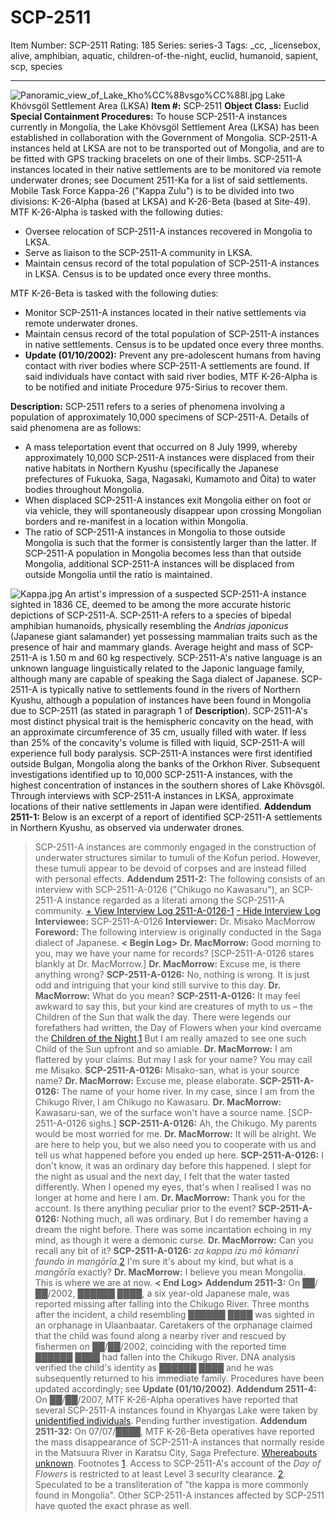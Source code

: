 # SCP-2511
Item Number: SCP-2511
Rating: 185
Series: series-3
Tags: _cc, _licensebox, alive, amphibian, aquatic, children-of-the-night, euclid, humanoid, sapient, scp, species

---

![Panoramic_view_of_Lake_Kho%CC%88vsgo%CC%88l.jpg](https://scp-wiki.wikidot.com/local--files/scp-2511/Panoramic_view_of_Lake_Kho%CC%88vsgo%CC%88l.jpg)
Lake Khövsgöl Settlement Area (LKSA)
**Item #:** SCP-2511
**Object Class:** Euclid
**Special Containment Procedures:** To house SCP-2511-A instances currently in Mongolia, the Lake Khövsgöl Settlement Area (LKSA) has been established in collaboration with the Government of Mongolia. SCP-2511-A instances held at LKSA are not to be transported out of Mongolia, and are to be fitted with GPS tracking bracelets on one of their limbs.
SCP-2511-A instances located in their native settlements are to be monitored via remote underwater drones; see Document 2511-Ka for a list of said settlements.
Mobile Task Force Kappa-26 ("Kappa Zulu") is to be divided into two divisions: K-26-Alpha (based at LKSA) and K-26-Beta (based at Site-49). MTF K-26-Alpha is tasked with the following duties:
  * Oversee relocation of SCP-2511-A instances recovered in Mongolia to LKSA.
  * Serve as liaison to the SCP-2511-A community in LKSA.
  * Maintain census record of the total population of SCP-2511-A instances in LKSA. Census is to be updated once every three months.

MTF K-26-Beta is tasked with the following duties:
  * Monitor SCP-2511-A instances located in their native settlements via remote underwater drones.
  * Maintain census record of the total population of SCP-2511-A instances in native settlements. Census is to be updated once every three months.
  * **Update (01/10/2002):** Prevent any pre-adolescent humans from having contact with river bodies where SCP-2511-A settlements are found. If said individuals have contact with said river bodies, MTF K-26-Alpha is to be notified and initiate Procedure 975-Sirius to recover them.

**Description:** SCP-2511 refers to a series of phenomena involving a population of approximately 10,000 specimens of SCP-2511-A. Details of said phenomena are as follows:
  * A mass teleportation event that occurred on 8 July 1999, whereby approximately 10,000 SCP-2511-A instances were displaced from their native habitats in Northern Kyushu (specifically the Japanese prefectures of Fukuoka, Saga, Nagasaki, Kumamoto and Ōita) to water bodies throughout Mongolia.
  * When displaced SCP-2511-A instances exit Mongolia either on foot or via vehicle, they will spontaneously disappear upon crossing Mongolian borders and re-manifest in a location within Mongolia.
  * The ratio of SCP-2511-A instances in Mongolia to those outside Mongolia is such that the former is consistently larger than the latter. If SCP-2511-A population in Mongolia becomes less than that outside Mongolia, additional SCP-2511-A instances will be displaced from outside Mongolia until the ratio is maintained.

![Kappa.jpg](https://scp-wiki.wikidot.com/local--files/scp-2511/Kappa.jpg)
An artist's impression of a suspected SCP-2511-A instance sighted in 1836 CE, deemed to be among the more accurate historic depictions of SCP-2511-A.
SCP-2511-A refers to a species of bipedal amphibian humanoids, physically resembling the _Andrias japonicus_ (Japanese giant salamander) yet possessing mammalian traits such as the presence of hair and mammary glands. Average height and mass of SCP-2511-A is 1.50 m and 60 kg respectively. SCP-2511-A's native language is an unknown language linguistically related to the Japonic language family, although many are capable of speaking the Saga dialect of Japanese. SCP-2511-A is typically native to settlements found in the rivers of Northern Kyushu, although a population of instances have been found in Mongolia due to SCP-2511 (as stated in paragraph 1 of **Description**).
SCP-2511-A's most distinct physical trait is the hemispheric concavity on the head, with an approximate circumference of 35 cm, usually filled with water. If less than 25% of the concavity's volume is filled with liquid, SCP-2511-A will experience full body paralysis.
SCP-2511-A instances were first identified outside Bulgan, Mongolia along the banks of the Orkhon River. Subsequent investigations identified up to 10,000 SCP-2511-A instances, with the highest concentration of instances in the southern shores of Lake Khövsgöl. Through interviews with SCP-2511-A instances in LKSA, approximate locations of their native settlements in Japan were identified.
**Addendum 2511-1:** Below is an excerpt of a report of identified SCP-2511-A settlements in Northern Kyushu, as observed via underwater drones.
> SCP-2511-A instances are commonly engaged in the construction of underwater structures similar to tumuli of the Kofun period. However, these tumuli appear to be devoid of corpses and are instead filled with personal effects.
**Addendum 2511-2:** The following consists of an interview with SCP-2511-A-0126 ("Chikugo no Kawasaru"), an SCP-2511-A instance regarded as a literati among the SCP-2511-A community.
[\+ View Interview Log 2511-A-0126-1](javascript:;)
[\- Hide Interview Log](javascript:;)
> **Interviewee:** SCP-2511-A-0126
> **Interviewer:** Dr. Misako MacMorrow
> **Foreword:** The following interview is originally conducted in the Saga dialect of Japanese.
> **< Begin Log>**
> **Dr. MacMorrow:** Good morning to you, may we have your name for records?
> [SCP-2511-A-0126 stares blankly at Dr. MacMorrow.]
> **Dr. MacMorrow:** Excuse me, is there anything wrong?
> **SCP-2511-A-0126:** No, nothing is wrong. It is just odd and intriguing that your kind still survive to this day.
> **Dr. MacMorrow:** What do you mean?
> **SCP-2511-A-0126:** It may feel awkward to say this, but your kind are creatures of myth to us – the Children of the Sun that walk the day. There were legends our forefathers had written, the Day of Flowers when your kind overcame the [Children of the Night](/scp-1000).[1](javascript:;) But I am really amazed to see one such Child of the Sun upfront and so amiable.
> **Dr. MacMorrow:** I am flattered by your claims. But may I ask for your name? You may call me Misako.
> **SCP-2511-A-0126:** Misako-san, what is your source name?
> **Dr. MacMorrow:** Excuse me, please elaborate.
> **SCP-2511-A-0126:** The name of your home river. In my case, since I am from the Chikugo River, I am Chikugo no Kawasaru.
> **Dr. MacMorrow:** Kawasaru-san, we of the surface won't have a source name.
> [SCP-2511-A-0126 sighs.]
> **SCP-2511-A-0126:** Ah, the Chikugo. My parents would be most worried for me.
> **Dr. MacMorrow:** It will be alright. We are here to help you, but we also need you to cooperate with us and tell us what happened before you ended up here.
> **SCP-2511-A-0126:** I don't know, it was an ordinary day before this happened. I slept for the night as usual and the next day, I felt that the water tasted differently. When I opened my eyes, that's when I realised I was no longer at home and here I am.
> **Dr. MacMorrow:** Thank you for the account. Is there anything peculiar prior to the event?
> **SCP-2511-A-0126:** Nothing much, all was ordinary. But I do remember having a dream the night before. There was some incantation echoing in my mind, as though it were a demonic curse.
> **Dr. MacMorrow:** Can you recall any bit of it?
> **SCP-2511-A-0126:** _za kappa izu mō kōmanrī faundo in mangōrīa_.[2](javascript:;) I'm sure it's about my kind, but what is a _mangōrīa_ exactly?
> **Dr. MacMorrow:** I believe you mean Mongolia. This is where we are at now.
> **< End Log>**
**Addendum 2511-3:** On ██/██/2002, ██████ ████, a six year-old Japanese male, was reported missing after falling into the Chikugo River. Three months after the incident, a child resembling ██████ ████ was sighted in an orphanage in Ulaanbaatar. Caretakers of the orphanage claimed that the child was found along a nearby river and rescued by fishermen on ██/██/2002, coinciding with the reported time ██████ ████ had fallen into the Chikugo River.
DNA analysis verified the child's identity as ██████ ████ and he was subsequently returned to his immediate family.
Procedures have been updated accordingly; see **Update (01/10/2002)**.
**Addendum 2511-4:** On ██/██/2007, MTF K-26-Alpha operatives have reported that several SCP-2511-A instances found in Khyargas Lake were taken by [unidentified individuals](/osanshouo). Pending further investigation.
**Addendum 2511-32:** On 07/07/████, MTF K-26-Beta operatives have reported the mass disappearance of SCP-2511-A instances that normally reside in the Matsuura River in Karatsu City, Saga Prefecture. [Whereabouts unknown](/event-log-3070-12e).
Footnotes
[1](javascript:;). Access to SCP-2511-A's account of the _Day of Flowers_ is restricted to at least Level 3 security clearance.
[2](javascript:;). Speculated to be a transliteration of "the kappa is more commonly found in Mongolia". Other SCP-2511-A instances affected by SCP-2511 have quoted the exact phrase as well.